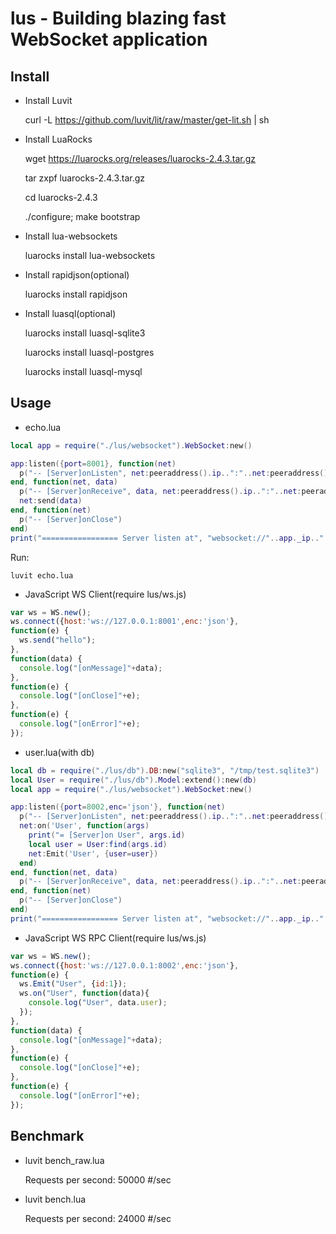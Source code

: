 # lus - Building blazing fast WebSocket application

## Install
- Install Luvit

    curl -L https://github.com/luvit/lit/raw/master/get-lit.sh | sh

- Install LuaRocks

    wget https://luarocks.org/releases/luarocks-2.4.3.tar.gz

    tar zxpf luarocks-2.4.3.tar.gz

    cd luarocks-2.4.3

    ./configure; make bootstrap

- Install lua-websockets

    luarocks install lua-websockets

- Install rapidjson(optional)

    luarocks install rapidjson

- Install luasql(optional)

    luarocks install luasql-sqlite3

    luarocks install luasql-postgres

    luarocks install luasql-mysql

## Usage
- echo.lua
```Lua
local app = require("./lus/websocket").WebSocket:new()

app:listen({port=8001}, function(net)
  p("-- [Server]onListen", net:peeraddress().ip..":"..net:peeraddress().port)
end, function(net, data)
  p("-- [Server]onReceive", data, net:peeraddress().ip..":"..net:peeraddress().port)
  net:send(data)
end, function(net)
  p("-- [Server]onClose")
end)
print("================= Server listen at", "websocket://"..app._ip..":"..app._port)
```
Run:

    luvit echo.lua

- JavaScript WS Client(require lus/ws.js)
```JavaScript
var ws = WS.new();
ws.connect({host:'ws://127.0.0.1:8001',enc:'json'},
function(e) {
  ws.send("hello");
},
function(data) {
  console.log("[onMessage]"+data);
},
function(e) {
  console.log("[onClose]"+e);
},
function(e) {
  console.log("[onError]"+e);
});
```

- user.lua(with db)
```Lua
local db = require("./lus/db").DB:new("sqlite3", "/tmp/test.sqlite3")
local User = require("./lus/db").Model:extend():new(db)
local app = require("./lus/websocket").WebSocket:new()

app:listen({port=8002,enc='json'}, function(net)
  p("-- [Server]onListen", net:peeraddress().ip..":"..net:peeraddress().port)
  net:on('User', function(args)
    print("= [Server]on User", args.id)
    local user = User:find(args.id)
    net:Emit('User', {user=user})
  end)
end, function(net, data)
  p("-- [Server]onReceive", data, net:peeraddress().ip..":"..net:peeraddress().port)
end, function(net)
  p("-- [Server]onClose")
end)
print("================= Server listen at", "websocket://"..app._ip..":"..app._port)
```

- JavaScript WS RPC Client(require lus/ws.js)
```JavaScript
var ws = WS.new();
ws.connect({host:'ws://127.0.0.1:8002',enc:'json'},
function(e) {
  ws.Emit("User", {id:1});
  ws.on("User", function(data){
    console.log("User", data.user);
  });
},
function(data) {
  console.log("[onMessage]"+data);
},
function(e) {
  console.log("[onClose]"+e);
},
function(e) {
  console.log("[onError]"+e);
});
```

## Benchmark
- luvit bench_raw.lua

    Requests per second: 50000 #/sec

- luvit bench.lua

    Requests per second: 24000 #/sec
